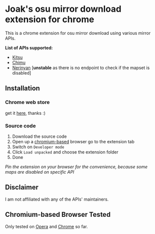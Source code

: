 # Joak's osu mirror download extension for chrome

This is a chrome extension for osu mirror download using various mirror APIs.

__List of APIs supported:__
- [Kitsu](https://kitsu.moe)
- [Chimu](https://chimu.moe)
- [Nerinyan](https://nerinyan.moe) [__unstable__ as there is no endpoint to check if the mapset is disabled]

## Installation
### Chrome web store
get it [here](https://chrome.google.com/webstore/detail/joaks-osu-mirror-download/fombdbdmedmppeffmnbhcpdgfdopffbb), thanks :)

### Source code
1. Download the source code
2. Open up a [chromium-based](#chromium-based-browser-tested) browser go to the extension tab
3. Switch on `Developer mode`
4. Click `Load unpacked` and choose the extension folder
5. Done

_Pin the extension on your browser for the convenience, because some maps are disabled on specific API_

## Disclaimer
I am not affiliated with any of the APIs' maintainers. 

## Chromium-based Browser Tested
Only tested on [Opera](https://www.opera.com) and [Chrome](https://www.google.com/chrome) so far.